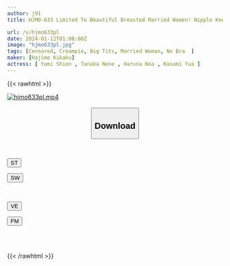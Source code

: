 ```yaml
---
author: j91
title: HJMO-633 Limited To Beautiful Breasted Married Women! Nipple Kneading Endurance Game Tournament A Married Woman Whose Nipples, Which Show Through Without A Bra, Have Been Hardened For A Long Time And Whose Sensitivity Has Exploded, Can't Refuse To Be Creampied When A Big Dick Is Shown To Her! ? 3

url: /v/hjmo633pl
date: 2024-01-12T01:08:00Z
image: "hjmo633pl.jpg"
tags: [Censored, Creampie, Big Tits, Married Woman, No Bra	]
maker: [Hajime Kikaku]
actress: [ Yumi Shion , Tanaka Nene , Haruna Noa , Kasumi Yua ]
---
```



{{< rawhtml >}}

<div class="video" data-videoid="vl1BMyJLrLC491w">
    <a href="javascript:;">
        <img src="/v/hjmo633pl/hjmo633pl.jpg" width="WIDTH" height="HEIGHT" alt="hjmo633pl.mp4" loading="lazy">
    </a>
</div>

<script type="text/javascript" src="https://j91.asia/asset/on-demand-st.js"></script>

<br>
  <link rel="stylesheet" href="https://j91.asia/asset/bs5.css">
  
  <center>
  <button class="btn btn-primary" type="button" data-bs-toggle="collapse" data-bs-target=".multi-collapse" aria-expanded="false" aria-controls="multiCollapseExample1 multiCollapseExample2"><h2>Download</h2></button></center>
</p>
<div class="row">
  <div class="col">
    <div class="collapse multi-collapse" id="multiCollapseExample1">
      <div class="card card-body">
	      	      <br>
<div class="buttons">  
<p><a href="https://streamtape.to/v/vl1BMyJLrLC491w" target="_blank"><button class="btn-hover color-3"><i class="fa fa-download"></i> ST</button></a></p>
<p><a href="https://flaswish.com/z8o5kuu48h7p" target="_blank"><button class="btn-hover color-2"><i class="fa fa-download"></i> SW</button></a></p></div>
    </div>
  </div>
</div>
  <div class="col">
    <div class="collapse multi-collapse" id="multiCollapseExample2">
      <div class="card card-body">
	      <br>
<div class="buttons">
<p><a href="javascript:;" target="_blank"><button class="btn-hover color-9"><i class="fa fa-download"></i> VE</button></a></p>
<p><a href="javascript:;" target="_blank"><button class="btn-hover color-8"><i class="fa fa-download"></i> FM</button></a></p></div>
<br><br>
      </div>
    </div>
  </div>
</div>

{{< /rawhtml >}}